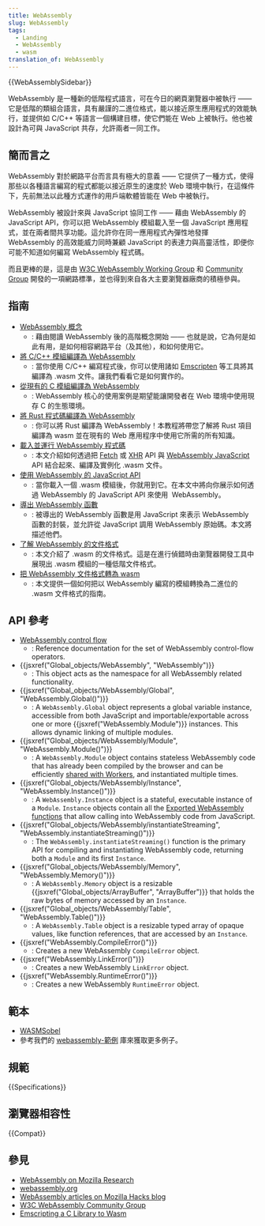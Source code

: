 ```yaml
---
title: WebAssembly
slug: WebAssembly
tags:
  - Landing
  - WebAssembly
  - wasm
translation_of: WebAssembly
---
```

{{WebAssemblySidebar}}

WebAssembly 是一種新的低階程式語言，可在今日的網頁瀏覽器中被執行 —— 它是低階的類組合語言，具有嚴謹的二進位格式，能以接近原生應用程式的效能執行，並提供如 C/C++ 等語言一個構建目標，使它們能在 Web 上被執行。他也被設計為可與 JavaScript 共存，允許兩者一同工作。

## 簡而言之

WebAssembly 對於網路平台而言具有極大的意義 —— 它提供了一種方式，使得那些以各種語言編寫的程式都能以接近原生的速度於 Web 環境中執行，在這條件下，先前無法以此種方式運作的用戶端軟體皆能在 Web 中被執行。

WebAssembly 被設計來與 JavaScript 協同工作 —— 藉由 WebAssembly 的 JavaScript API，你可以把 WebAssembly 模組載入至一個 JavaScript 應用程式，並在兩者間共享功能。這允許你在同一應用程式內彈性地發揮 WebAssembly 的高效能威力同時兼顧 JavaScript 的表達力與高靈活性，即便你可能不知道如何編寫 WebAssembly 程式碼。

而且更棒的是，這是由 [W3C WebAssembly Working Group](https://www.w3.org/wasm/) 和 [Community Group](https://www.w3.org/community/webassembly/) 開發的一項網路標準，並也得到來自各大主要瀏覽器廠商的積極參與。

## 指南

- [WebAssembly 概念](/zh-TW/docs/WebAssembly/Concepts)
  - : 藉由閱讀 WebAssembly 後的高階概念開始 —— 也就是說，它為何是如此有用，是如何相容網路平台（及其他），和如何使用它。
- [將 C/C++ 模組編譯為 WebAssembly](/zh-TW/docs/WebAssembly/C_to_wasm)
  - : 當你使用 C/C++ 編寫程式後，你可以使用諸如 [Emscripten](https://emscripten.org/) 等工具將其編譯為 .wasm 文件。讓我們看看它是如何實作的。
- [從現有的 C 模組編譯為 WebAssembly](/zh-TW/docs/WebAssembly/existing_C_to_wasm)
  - : WebAssembly 核心的使用案例是期望能讓開發者在 Web 環境中使用現存 C 的生態環境。
- [將 Rust 程式碼編譯為 WebAssembly](/zh-TW/docs/WebAssembly/Rust_to_wasm)
  - : 你可以將 Rust 編譯為 WebAssembly！本教程將帶您了解將 Rust 項目編譯為 wasm 並在現有的 Web 應用程序中使用它所需的所有知識。
- [載入並運行 WebAssembly 程式碼](/zh-TW/docs/WebAssembly/Loading_and_running)
  - : 本文介紹如何透過把 [Fetch](/zh-TW/docs/Web/API/Fetch_API) 或 [XHR](/zh-TW/docs/Web/API/XMLHttpRequest) API 與 [WebAssembly JavaScript](/zh-TW/docs/Web/JavaScript/Reference/Global_Objects/WebAssembly) API 結合起來、編譯及實例化 .wasm 文件。
- [使用 WebAssembly 的 JavaScript API](/zh-TW/docs/WebAssembly/Using_the_JavaScript_API)
  - : 當你載入一個 .wasm 模組後，你就用到它。在本文中將向你展示如何透過 WebAssembly 的 JavaScript API 來使用  WebAssembly。
- [導出 WebAssembly 函數](/zh-TW/docs/WebAssembly/Exported_functions)
  - : 被導出的 WebAssembly 函數是用 JavaScript 來表示 WebAssembly 函數的封裝，並允許從 JavaScript 調用 WebAssembly 原始碼。本文將描述他們。
- [了解 WebAssembly 的文件格式](/zh-TW/docs/WebAssembly/Understanding_the_text_format)
  - : 本文介紹了 .wasm 的文件格式。這是在進行偵錯時由瀏覽器開發工具中展現出 .wasm 模組的一種低階文件格式。
- [把 WebAssembly 文件格式轉為 wasm](/zh-TW/docs/WebAssembly/Text_format_to_wasm)
  - : 本文提供一個如何把以 WebAssembly 編寫的模組轉換為二進位的 .wasm 文件格式的指南。

## API 參考

- [WebAssembly control flow](/zh-TW/docs/WebAssembly/Reference/Control_flow)
  - : Reference documentation for the set of WebAssembly control-flow operators.
- {{jsxref("Global_objects/WebAssembly", "WebAssembly")}}
  - : This object acts as the namespace for all WebAssembly related functionality.
- {{jsxref("Global_objects/WebAssembly/Global", "WebAssembly.Global()")}}
  - : A `WebAssembly.Global` object represents a global variable instance, accessible from both JavaScript and importable/exportable across one or more {{jsxref("WebAssembly.Module")}} instances. This allows dynamic linking of multiple modules.
- {{jsxref("Global_objects/WebAssembly/Module", "WebAssembly.Module()")}}
  - : A `WebAssembly.Module` object contains stateless WebAssembly code that has already been compiled by the browser and can be efficiently [shared with Workers](/zh-TW/docs/Web/API/Worker/postMessage), and instantiated multiple times.
- {{jsxref("Global_objects/WebAssembly/Instance", "WebAssembly.Instance()")}}
  - : A `WebAssembly.Instance` object is a stateful, executable instance of a `Module`.  `Instance` objects contain all the [Exported WebAssembly functions](/zh-TW/docs/WebAssembly/Exported_functions) that allow calling into WebAssembly code from JavaScript.
- {{jsxref("Global_objects/WebAssembly/instantiateStreaming", "WebAssembly.instantiateStreaming()")}}
  - : The `WebAssembly.instantiateStreaming()` function is the primary API for compiling and instantiating WebAssembly code, returning both a `Module` and its first `Instance`.
- {{jsxref("Global_objects/WebAssembly/Memory", "WebAssembly.Memory()")}}
  - : A `WebAssembly.Memory` object is a resizable {{jsxref("Global_objects/ArrayBuffer", "ArrayBuffer")}} that holds the raw bytes of memory accessed by an `Instance`.
- {{jsxref("Global_objects/WebAssembly/Table", "WebAssembly.Table()")}}
  - : A `WebAssembly.Table` object is a resizable typed array of opaque values, like function references, that are accessed by an `Instance`.
- {{jsxref("WebAssembly.CompileError()")}}
  - : Creates a new WebAssembly `CompileError` object.
- {{jsxref("WebAssembly.LinkError()")}}
  - : Creates a new WebAssembly `LinkError` object.
- {{jsxref("WebAssembly.RuntimeError()")}}
  - : Creates a new WebAssembly `RuntimeError` object.

## 範本

- [WASMSobel](https://github.com/JasonWeathersby/WASMSobel)
- 參考我們的 [webassembly-範例](https://github.com/mdn/webassembly-examples/) 庫來獲取更多例子。

## 規範

{{Specifications}}

## 瀏覽器相容性

{{Compat}}

## 參見

- [WebAssembly on Mozilla Research](https://research.mozilla.org/)
- [webassembly.org](https://webassembly.org/)
- [WebAssembly articles on Mozilla Hacks blog](https://hacks.mozilla.org/category/webassembly/)
- [W3C WebAssembly Community Group](https://www.w3.org/community/webassembly/)
- [Emscripting a C Library to Wasm](https://web.dev/emscripting-a-c-library/)
